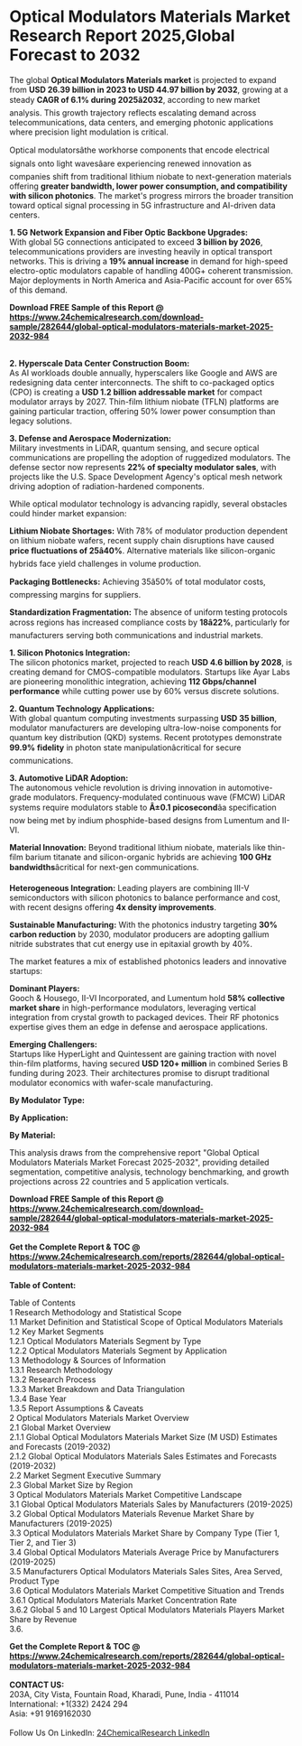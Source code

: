 <h1>Optical Modulators Materials Market Research Report 2025,Global Forecast to 2032</h1><p>The global <strong>Optical Modulators Materials market</strong> is projected to expand from <strong>USD 26.39 billion in 2023 to USD 44.97 billion by 2032</strong>, growing at a steady <strong>CAGR of 6.1% during 2025â2032</strong>, according to new market analysis. This growth trajectory reflects escalating demand across telecommunications, data centers, and emerging photonic applications where precision light modulation is critical.</p><p>Optical modulatorsâthe workhorse components that encode electrical signals onto light wavesâare experiencing renewed innovation as companies shift from traditional lithium niobate to next-generation materials offering <strong>greater bandwidth, lower power consumption, and compatibility with silicon photonics</strong>. The market's progress mirrors the broader transition toward optical signal processing in 5G infrastructure and AI-driven data centers.</p><p><strong>1. 5G Network Expansion and Fiber Optic Backbone Upgrades:</strong><br>
With global 5G connections anticipated to exceed <strong>3 billion by 2026</strong>, telecommunications providers are investing heavily in optical transport networks. This is driving a <strong>19% annual increase</strong> in demand for high-speed electro-optic modulators capable of handling 400G+ coherent transmission. Major deployments in North America and Asia-Pacific account for over 65% of this demand.</p><div><b>Download FREE Sample of this Report @ 
            <a href="https://www.24chemicalresearch.com/download-sample/282644/global-optical-modulators-materials-market-2025-2032-984">
            https://www.24chemicalresearch.com/download-sample/282644/global-optical-modulators-materials-market-2025-2032-984</a></b></div><br><p><strong>2. Hyperscale Data Center Construction Boom:</strong><br>
As AI workloads double annually, hyperscalers like Google and AWS are redesigning data center interconnects. The shift to co-packaged optics (CPO) is creating a <strong>USD 1.2 billion addressable market</strong> for compact modulator arrays by 2027. Thin-film lithium niobate (TFLN) platforms are gaining particular traction, offering 50% lower power consumption than legacy solutions.</p><p><strong>3. Defense and Aerospace Modernization:</strong><br>
Military investments in LiDAR, quantum sensing, and secure optical communications are propelling the adoption of ruggedized modulators. The defense sector now represents <strong>22% of specialty modulator sales</strong>, with projects like the U.S. Space Development Agency's optical mesh network driving adoption of radiation-hardened components.</p><p>While optical modulator technology is advancing rapidly, several obstacles could hinder market expansion:</p><p><strong>Lithium Niobate Shortages:</strong> With 78% of modulator production dependent on lithium niobate wafers, recent supply chain disruptions have caused <strong>price fluctuations of 25â40%</strong>. Alternative materials like silicon-organic hybrids face yield challenges in volume production.</p><p><strong>Packaging Bottlenecks:</strong> Achieving 35â50% of total modulator costs, compressing margins for suppliers.</p><p><strong>Standardization Fragmentation:</strong> The absence of uniform testing protocols across regions has increased compliance costs by <strong>18â22%</strong>, particularly for manufacturers serving both communications and industrial markets.</p><p><strong>1. Silicon Photonics Integration:</strong><br>
The silicon photonics market, projected to reach <strong>USD 4.6 billion by 2028</strong>, is creating demand for CMOS-compatible modulators. Startups like Ayar Labs are pioneering monolithic integration, achieving <strong>112 Gbps/channel performance</strong> while cutting power use by 60% versus discrete solutions.</p><p><strong>2. Quantum Technology Applications:</strong><br>
With global quantum computing investments surpassing <strong>USD 35 billion</strong>, modulator manufacturers are developing ultra-low-noise components for quantum key distribution (QKD) systems. Recent prototypes demonstrate <strong>99.9% fidelity</strong> in photon state manipulationâcritical for secure communications.</p><p><strong>3. Automotive LiDAR Adoption:</strong><br>
The autonomous vehicle revolution is driving innovation in automotive-grade modulators. Frequency-modulated continuous wave (FMCW) LiDAR systems require modulators stable to <strong>Â±0.1 picosecond</strong>âa specification now being met by indium phosphide-based designs from Lumentum and II-VI.</p><p><strong>Material Innovation:</strong> Beyond traditional lithium niobate, materials like thin-film barium titanate and silicon-organic hybrids are achieving <strong>100 GHz bandwidths</strong>âcritical for next-gen communications.</p><p><strong>Heterogeneous Integration:</strong> Leading players are combining III-V semiconductors with silicon photonics to balance performance and cost, with recent designs offering <strong>4x density improvements</strong>.</p><p><strong>Sustainable Manufacturing:</strong> With the photonics industry targeting <strong>30% carbon reduction</strong> by 2030, modulator producers are adopting gallium nitride substrates that cut energy use in epitaxial growth by 40%.</p><p>The market features a mix of established photonics leaders and innovative startups:</p><p><strong>Dominant Players:</strong><br>
Gooch &amp; Housego, II-VI Incorporated, and Lumentum hold <strong>58% collective market share</strong> in high-performance modulators, leveraging vertical integration from crystal growth to packaged devices. Their RF photonics expertise gives them an edge in defense and aerospace applications.</p><p><strong>Emerging Challengers:</strong><br>
Startups like HyperLight and Quintessent are gaining traction with novel thin-film platforms, having secured <strong>USD 120+ million</strong> in combined Series B funding during 2023. Their architectures promise to disrupt traditional modulator economics with wafer-scale manufacturing.</p><p><strong>By Modulator Type:</strong></p><p><strong>By Application:</strong></p><p><strong>By Material:</strong></p><p>This analysis draws from the comprehensive report "Global Optical Modulators Materials Market Forecast 2025-2032", providing detailed segmentation, competitive analysis, technology benchmarking, and growth projections across 22 countries and 5 application verticals.</p><div><b>Download FREE Sample of this Report @ 
            <a href="https://www.24chemicalresearch.com/download-sample/282644/global-optical-modulators-materials-market-2025-2032-984">
            https://www.24chemicalresearch.com/download-sample/282644/global-optical-modulators-materials-market-2025-2032-984</a></b></div><br><div><b>Get the Complete Report & TOC @ 
            <a href="https://www.24chemicalresearch.com/reports/282644/global-optical-modulators-materials-market-2025-2032-984">
            https://www.24chemicalresearch.com/reports/282644/global-optical-modulators-materials-market-2025-2032-984</a></b></div><br>
            <b>Table of Content:</b><p>Table of Contents<br />
1 Research Methodology and Statistical Scope<br />
1.1 Market Definition and Statistical Scope of Optical Modulators Materials<br />
1.2 Key Market Segments<br />
1.2.1 Optical Modulators Materials Segment by Type<br />
1.2.2 Optical Modulators Materials Segment by Application<br />
1.3 Methodology & Sources of Information<br />
1.3.1 Research Methodology<br />
1.3.2 Research Process<br />
1.3.3 Market Breakdown and Data Triangulation<br />
1.3.4 Base Year<br />
1.3.5 Report Assumptions & Caveats<br />
2 Optical Modulators Materials Market Overview<br />
2.1 Global Market Overview<br />
2.1.1 Global Optical Modulators Materials Market Size (M USD) Estimates and Forecasts (2019-2032)<br />
2.1.2 Global Optical Modulators Materials Sales Estimates and Forecasts (2019-2032)<br />
2.2 Market Segment Executive Summary<br />
2.3 Global Market Size by Region<br />
3 Optical Modulators Materials Market Competitive Landscape<br />
3.1 Global Optical Modulators Materials Sales by Manufacturers (2019-2025)<br />
3.2 Global Optical Modulators Materials Revenue Market Share by Manufacturers (2019-2025)<br />
3.3 Optical Modulators Materials Market Share by Company Type (Tier 1, Tier 2, and Tier 3)<br />
3.4 Global Optical Modulators Materials Average Price by Manufacturers (2019-2025)<br />
3.5 Manufacturers Optical Modulators Materials Sales Sites, Area Served, Product Type<br />
3.6 Optical Modulators Materials Market Competitive Situation and Trends<br />
3.6.1 Optical Modulators Materials Market Concentration Rate<br />
3.6.2 Global 5 and 10 Largest Optical Modulators Materials Players Market Share by Revenue<br />
3.6.</p><div><b>Get the Complete Report & TOC @ 
            <a href="https://www.24chemicalresearch.com/reports/282644/global-optical-modulators-materials-market-2025-2032-984">
            https://www.24chemicalresearch.com/reports/282644/global-optical-modulators-materials-market-2025-2032-984</a></b></div><br><b>CONTACT US:</b><br>
            203A, City Vista, Fountain Road, Kharadi, Pune, India - 411014<br>
            International: +1(332) 2424 294<br>
            Asia: +91 9169162030 <br><br>
            Follow Us On LinkedIn: <a href="https://www.linkedin.com/company/24chemicalresearch/">24ChemicalResearch LinkedIn</a>